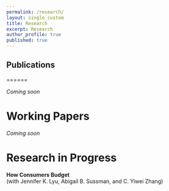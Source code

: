 ```yaml
---
permalink: /research/
layout: single_custom
title: Research
excerpt: Research
author_profile: true
published: true
---
```


## Publications
======

*Coming soon*

Working Papers
======

*Coming soon*

Research in Progress
======

**How Consumers Budget**  
(with Jennifer K. Lyu, Abigail B. Sussman, and C. Yiwei Zhang)
